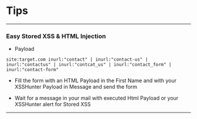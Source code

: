 # Tips 

------
### Easy Stored XSS & HTML Injection 

* Payload
```
site:target.com inurl:"contact" | inurl:"contact-us" | inurl:"contactus" | inurl:"contcat_us" | inurl:"contact_form" | inurl:"contact-form" 

```
* Fill the form with an HTML Payload in the First Name and with your XSSHunter Payload in Message and send the form

* Wait for a message in your mail with executed Html Payload or your XSSHunter alert for Stored XSS 

----
